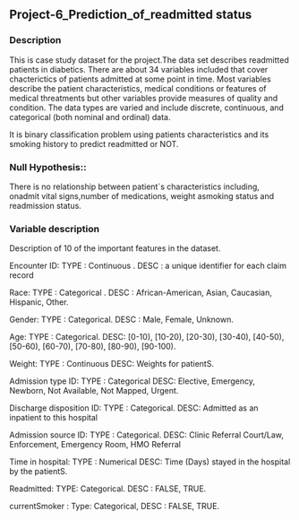 ## Project-6_Prediction_of_readmitted status
### Description
This is case study dataset for the  project.The data set describes readmitted patients in diabetics. There are about 34 variables included that cover chacterictics of patients admitted at some point in time. Most variables describe the patient characteristics, medical conditions or features of medical threatments but other variables provide measures of quality and condition. The data types are varied and include discrete, continuous, and categorical (both nominal and ordinal) data.

It is binary classification problem using patients characteristics and its smoking history to predict readmitted or NOT.

### Null Hypothesis:: 
There is no relationship between patient`s characteristics including,  onadmit vital signs,number of medications, weight asmoking status and readmission status.
### Variable description

Description of 10 of the important features in the dataset.

Encounter ID: TYPE : Continuous . DESC : a unique identifier for each claim record

Race: TYPE : Categorical . DESC : African-American, Asian, Caucasian, Hispanic, Other.

Gender: TYPE : Categorical. DESC : Male, Female, Unknown.

Age: TYPE : Categorical. DESC: [0-10), [10-20), [20-30), [30-40), [40-50), [50-60), [60-70), [70-80), [80-90), [90-100).

Weight: TYPE : Continuous DESC: Weights for patientS.

Admission type ID: TYPE : Categorical DESC: Elective, Emergency, Newborn, Not Available, Not Mapped, Urgent.

Discharge disposition ID: TYPE : Categorical. DESC: Admitted as an inpatient to this hospital

Admission source ID: TYPE : Categorical. DESC: Clinic Referral Court/Law, Enforcement, Emergency Room, HMO Referral

Time in hospital: TYPE : Numerical DESC: Time (Days) stayed in the hospital by the patientS.

Readmitted: TYPE: Categorical. DESC : FALSE, TRUE.

currentSmoker : Type: Categorical, DESC : FALSE, TRUE.


